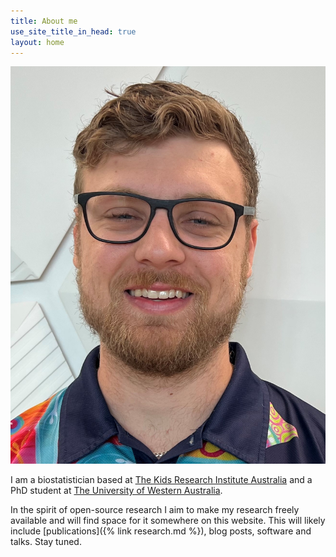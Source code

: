```yaml
---
title: About me
use_site_title_in_head: true
layout: home
---
```


<div class="profile-picture-container">
    <img src="/assets/profile.jpg" class="profile-picture" />
</div>

I am a biostatistician based at [The Kids Research Institute Australia](https://www.thekids.org.au/) and a PhD student at [The University of Western Australia](https://www.uwa.edu.au/). 

In the spirit of open-source research I aim to make my research freely available and will find space for it somewhere on this website. This will likely include [publications]({% link research.md %}), blog posts, software and talks. Stay tuned.
